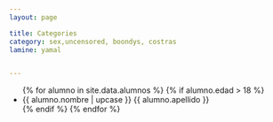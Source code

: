 ```yaml
---
layout: page

title: Categories
category: sex,uncensored, boondys, costras
lamine: yamal


---
```


<ul>
  {% for alumno in site.data.alumnos %}
    {% if alumno.edad > 18 %}
    <li>
      {{ alumno.nombre  | upcase }} {{ alumno.apellido }}</a>
    </li>
    {% endif %}
  {% endfor %}
</ul>